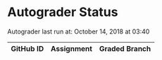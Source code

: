 # Autograder Status
Autograder last run at: October 14, 2018 at 03:40

| GitHub ID | Assignment | Graded Branch |
|-----------|------------|---------------|
